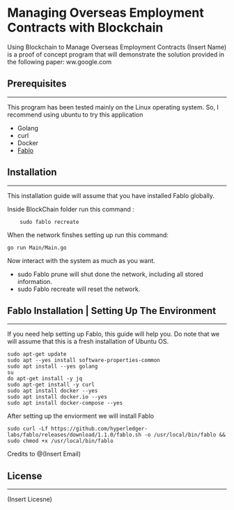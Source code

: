 #  Managing Overseas Employment Contracts with Blockchain 
Using Blockchain to Manage Overseas Employment Contracts 
(Insert Name) is a proof of concept program that will demonstrate the solution provided in the following paper:
ww.google.com


## Prerequisites 
--------------
This program has been tested mainly on the Linux operating system.
 So, I recommend using ubuntu to try this application
- Golang
- curl
- Docker
-  [Fablo](https://github.com/hyperledger-labs/fablo)


## Installation
---------------
This installation guide will assume that you have installed Fablo globally. 

Inside BlockChain folder run this command :
```
    sudo fablo recreate
```

When the network finshes setting up run this command: 
```
go run Main/Main.go
```

Now interact with the system as much as you want.
* sudo Fablo prune will shut done the network, including all stored information.
* sudo Fablo recreate will reset the network.

## Fablo Installation | Setting Up The Environment
-----
If you need help setting up Fablo, this guide will help you.
Do note that we will assume that this is a fresh installation of Ubuntu OS. 
```
sudo apt-get update
sudo apt --yes install software-properties-common
sudo apt install --yes golang
su
do apt-get install -y jq
sudo apt-get install -y curl
sudo apt install docker --yes
sudo apt install docker.io --yes
sudo apt install docker-compose --yes
```

After setting up the enviorment we will install Fablo
```
sudo curl -Lf https://github.com/hyperledger-labs/fablo/releases/download/1.1.0/fablo.sh -o /usr/local/bin/fablo && sudo chmod +x /usr/local/bin/fablo
```
Credits to @(Insert Email)


## License
------
(Insert Licesne)

